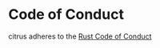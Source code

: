 # Code of Conduct
citrus adheres to the [Rust Code of Conduct](https://www.rust-lang.org/policies/code-of-conduct)